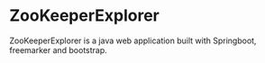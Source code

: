 # ZooKeeperExplorer

ZooKeeperExplorer is a java web application built with Springboot, freemarker and bootstrap.
